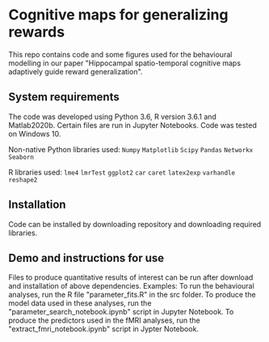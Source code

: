 # Cognitive maps for generalizing rewards
This repo contains code and some figures used for the behavioural modelling in our paper "Hippocampal spatio-temporal cognitive maps adaptively guide reward generalization".


## System requirements

The code was developed using Python 3.6, R version 3.6.1 and Matlab2020b. Certain files are run in Jupyter Notebooks.
Code was tested on Windows 10.

Non-native Python libraries used:
`Numpy`
`Matplotlib`
`Scipy`
`Pandas`
`Networkx`
`Seaborn`

R libraries used:
`lme4`
`lmrTest`
`ggplot2`
`car`
`caret`
`latex2exp`
`varhandle`
`reshape2`

## Installation
Code can be installed by downloading repository and downloading required libraries.

## Demo and instructions for use

Files to produce quantitative results of interest can be run after download and installation of above dependencies.
Examples:
To run the behavioural analyses, run the R file "parameter_fits.R" in the src folder.
To produce the model data used in these analyses, run the "parameter_search_notebook.ipynb" script in Jupyter Notebook.
To produce the predictors used in the fMRI analyses, run the "extract_fmri_notebook.ipynb" script in Jypter Notebook.
